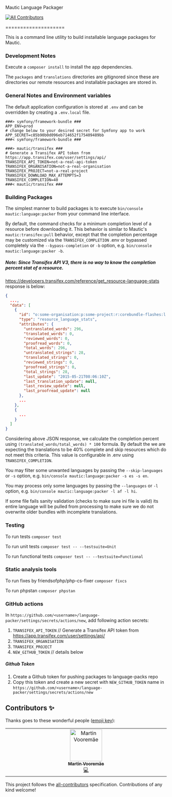 Mautic Language Packager
<!-- ALL-CONTRIBUTORS-BADGE:START - Do not remove or modify this section -->
[![All Contributors](https://img.shields.io/badge/all_contributors-1-orange.svg?style=flat-square)](#contributors-)
<!-- ALL-CONTRIBUTORS-BADGE:END -->
====================

This is a command line utility to build installable language packages for Mautic.

### Development Notes

Execute a `composer install` to install the app dependencies.

The `packages` and `translations` directories are gitignored since these are directories our remote resources and installable packages are stored in.

### General Notes and Environment variables

The default application configuration is stored at `.env` and can be overridden by creating a `.env.local` file.

```dotenv
###> symfony/framework-bundle ###
APP_ENV=prod
# change below to your desired secret for Symfony app to work
APP_SECRET=c85b90b0d096eb714652f175409489bb
###< symfony/framework-bundle ###
```

```dotenv
###> mautic/transifex ### 
# Generate a Transifex API token from https://app.transifex.com/user/settings/api/
TRANSIFEX_API_TOKEN=not-a-real-api-token
TRANSIFEX_ORGANISATION=not-a-real-organisation
TRANSIFEX_PROJECT=not-a-real-project
TRANSIFEX_DOWNLOAD_MAX_ATTEMPTS=3
TRANSIFEX_COMPLETION=40
###< mautic/transifex ###
```

### Building Packages

The simplest manner to build packages is to execute `bin/console mautic:language:packer` from your command line interface.

By default, the command checks for a minimum completion level of a resource before downloading it. This behavior is similar to Mautic's `mautic:transifex:pull` behavior, except that the completion percentage may be customized via the `TRANSIFEX_COMPLETION` .env or bypassed completely via the `--bypass-completion` or `-b` option, e.g. `bin/console mautic:language:packer -b`.

##### Note: Since Transifex API V3, there is no way to know the completion percent stat of a resource.

https://developers.transifex.com/reference/get_resource-language-stats response is below:

```json
{
  ...,
  "data": [
    {
      "id": "o:some-organisation:p:some-project:r:corebundle-flashes:l:af",
      "type": "resource_language_stats",
      "attributes": {
        "untranslated_words": 296,
        "translated_words": 0,
        "reviewed_words": 0,
        "proofread_words": 0,
        "total_words": 296,
        "untranslated_strings": 28,
        "translated_strings": 0,
        "reviewed_strings": 0,
        "proofread_strings": 0,
        "total_strings": 28,
        "last_update": "2015-05-21T08:06:10Z",
        "last_translation_update": null,
        "last_review_update": null,
        "last_proofread_update": null
      },
      ...
    },
    {
      ...
    }
  ]
}
```
Considering above JSON response, we calculate the completion percent using `(translated_words/total_words) * 100` formula. By default the we are expecting the translations to be 40% complete and skip resources which do not meet this criteria. This value is configurable in .env using `TRANSIFEX_COMPLETION`.


You may filter some unwanted languages by passing the `--skip-languages` or `-s` option, e.g. `bin/console mautic:language:packer -s es -s en`.

You may process only some languages by passing the `--languages` or `-l` option, e.g. `bin/console mautic:language:packer -l af -l hi`.

If some file fails sanity validation (checks to make sure ini file is valid) its entire language will be pulled from processing to make sure we do not overwrite older bundles with incomplete translations.

### Testing

To run tests `composer test`

To run unit tests `composer test -- --testsuite=Unit`

To run functional tests `composer test -- --testsuite=Functional`

### Static analysis tools

To run fixes by friendsofphp/php-cs-fixer `composer fixcs`

To run phpstan `composer phpstan`

### GitHub actions

In `https://github.com/<username>/language-packer/settings/secrets/actions/new`, add following action secrets:
1. `TRANSIFEX_API_TOKEN` // Generate a Transifex API token from https://app.transifex.com/user/settings/api/
2. `TRANSIFEX_ORGANISATION`
3. `TRANSIFEX_PROJECT`
4. `NEW_GITHUB_TOKEN` // details below

##### Github Token

1. Create a Github token for pushing packages to language-packs repo
2. Copy this token and create a new secret with `NEW_GITHUB_TOKEN` name in `https://github.com/<username>/language-packer/settings/secrets/actions/new`

## Contributors ✨

Thanks goes to these wonderful people ([emoji key](https://allcontributors.org/docs/en/emoji-key)):

<!-- ALL-CONTRIBUTORS-LIST:START - Do not remove or modify this section -->
<!-- prettier-ignore-start -->
<!-- markdownlint-disable -->
<table>
  <tbody>
    <tr>
      <td align="center" valign="top" width="14.28%"><a href="https://matbcvo.github.io"><img src="https://avatars.githubusercontent.com/u/1006437?v=4?s=100" width="100px;" alt="Martin Vooremäe"/><br /><sub><b>Martin Vooremäe</b></sub></a><br /><a href="https://github.com/mautic/language-packer/commits?author=matbcvo" title="Code">💻</a></td>
    </tr>
  </tbody>
</table>

<!-- markdownlint-restore -->
<!-- prettier-ignore-end -->

<!-- ALL-CONTRIBUTORS-LIST:END -->

This project follows the [all-contributors](https://github.com/all-contributors/all-contributors) specification. Contributions of any kind welcome!